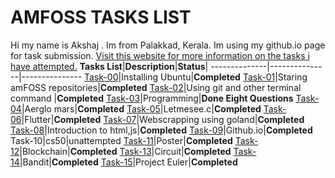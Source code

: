 # AMFOSS TASKS LIST
Hi my name is Akshaj . Im from Palakkad, Kerala. Im using my github.io page for task submission.
[Visit this website for more information on the tasks i have attempted.](https://akshaj000.github.io/AmfossPreveshan/2021/11/19/Amfoss/)
**Tasks List**|**Description**|**Status**|
--------------|---------------|---------------
[Task-00](https://github.com/Akshaj000/amfoss-tasks/tree/master/task-00)|Installing Ubuntu|**Completed**
[Task-01](https://github.com/Akshaj000/amfoss-tasks/tree/master/task-01)|Staring amFOSS repositories|**Completed**
[Task-02](https://github.com/Akshaj000/amfoss-tasks/tree/master/task-02)|Using git and other terminal command |**Completed**
[Task-03](https://github.com/Akshaj000/amfoss-tasks/tree/master/task-03)|Programming|**Done Eight Questions**
[Task-04](https://github.com/Akshaj000/amfoss-tasks/tree/master/task-04)|Aerglo mars|**Completed**
[Task-05](https://github.com/Akshaj000/amfoss-tasks/tree/master/task-05)|Letmesee.c|**Completed**
[Task-06](https://github.com/Akshaj000/amfoss-tasks/tree/master/task-06)|Flutter|**Completed**
[Task-07](https://github.com/Akshaj000/amfoss-tasks/tree/master/task-07)|Webscrapping using goland|**Completed**
[Task-08](https://github.com/Akshaj000/amfoss-tasks/tree/master/task-08)|Introduction to html,js|**Completed**
[Task-09](https://github.com/Akshaj000/amfoss-tasks/tree/master/task-09)|Github.io|**Completed**
Task-10|cs50|unattempted
[Task-11](https://github.com/Akshaj000/amfoss-tasks/tree/master/task-11)|Poster|**Completed**
[Task-12](https://github.com/Akshaj000/amfoss-tasks/tree/master/task-12)|Blockchain|**Completed**
[Task-13](https://github.com/Akshaj000/amfoss-tasks/tree/master/task-13)|Circuit|**Completed**
[Task-14](https://github.com/Akshaj000/amfoss-tasks/tree/master/task-14)|Bandit|**Completed**
[Task-15](https://github.com/Akshaj000/amfoss-tasks/tree/master/task-15)|Project Euler|**Completed**

